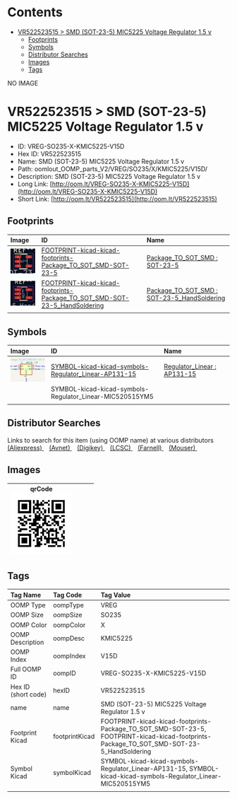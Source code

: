 



Contents
========

* [VR522523515 > SMD (SOT-23-5) MIC5225 Voltage Regulator 1.5 v](#vr522523515--smd-sot-23-5-mic5225-voltage-regulator-15-v)
	* [Footprints](#footprints)
	* [Symbols](#symbols)
	* [Distributor Searches](#distributor-searches)
	* [Images](#images)
	* [Tags](#tags)
  
NO IMAGE  
# VR522523515 > SMD (SOT-23-5) MIC5225 Voltage Regulator 1.5 v

- ID: VREG-SO235-X-KMIC5225-V15D
- Hex ID: VR522523515
- Name: SMD (SOT-23-5) MIC5225 Voltage Regulator 1.5 v
- Path: oomlout_OOMP_parts_V2/VREG/SO235/X/KMIC5225/V15D/
- Description: SMD (SOT-23-5) MIC5225 Voltage Regulator 1.5 v
- Long Link: [http://oom.lt/VREG-SO235-X-KMIC5225-V15D](http://oom.lt/VREG-SO235-X-KMIC5225-V15D)
- Short Link: [http://oom.lt/VR522523515](http://oom.lt/VR522523515)

## Footprints
  

|Image|ID|Name|
| :--- | :--- | :--- |
|[![](https://raw.githubusercontent.com/oomlout/oomlout_OOMP_eda_V2/main/FOOTPRINT/kicad/kicad-footprints/Package_TO_SOT_SMD/SOT-23-5/image_140.png)](https://github.com/oomlout/oomlout_OOMP_eda_V2/tree/main/FOOTPRINT/kicad/kicad-footprints/Package_TO_SOT_SMD/SOT-23-5/)|[FOOTPRINT-kicad-kicad-footprints-Package_TO_SOT_SMD-SOT-23-5](https://github.com/oomlout/oomlout_OOMP_eda_V2/tree/main/FOOTPRINT/kicad/kicad-footprints/Package_TO_SOT_SMD/SOT-23-5/)|[Package_TO_SOT_SMD : SOT-23-5](https://github.com/oomlout/oomlout_OOMP_eda_V2/tree/main/FOOTPRINT/kicad/kicad-footprints/Package_TO_SOT_SMD/SOT-23-5/)|
|[![](https://raw.githubusercontent.com/oomlout/oomlout_OOMP_eda_V2/main/FOOTPRINT/kicad/kicad-footprints/Package_TO_SOT_SMD/SOT-23-5_HandSoldering/image_140.png)](https://github.com/oomlout/oomlout_OOMP_eda_V2/tree/main/FOOTPRINT/kicad/kicad-footprints/Package_TO_SOT_SMD/SOT-23-5_HandSoldering/)|[FOOTPRINT-kicad-kicad-footprints-Package_TO_SOT_SMD-SOT-23-5_HandSoldering](https://github.com/oomlout/oomlout_OOMP_eda_V2/tree/main/FOOTPRINT/kicad/kicad-footprints/Package_TO_SOT_SMD/SOT-23-5_HandSoldering/)|[Package_TO_SOT_SMD : SOT-23-5_HandSoldering](https://github.com/oomlout/oomlout_OOMP_eda_V2/tree/main/FOOTPRINT/kicad/kicad-footprints/Package_TO_SOT_SMD/SOT-23-5_HandSoldering/)|
||||

## Symbols
  

|Image|ID|Name|
| :--- | :--- | :--- |
|[![](https://raw.githubusercontent.com/oomlout/oomlout_OOMP_eda_V2/main/SYMBOL/kicad/kicad-symbols/Regulator_Linear/AP131-15/image_140.png)](https://github.com/oomlout/oomlout_OOMP_eda_V2/tree/main/SYMBOL/kicad/kicad-symbols/Regulator_Linear/AP131-15/)|[SYMBOL-kicad-kicad-symbols-Regulator_Linear-AP131-15](https://github.com/oomlout/oomlout_OOMP_eda_V2/tree/main/SYMBOL/kicad/kicad-symbols/Regulator_Linear/AP131-15/)|[Regulator_Linear : AP131-15](https://github.com/oomlout/oomlout_OOMP_eda_V2/tree/main/SYMBOL/kicad/kicad-symbols/Regulator_Linear/AP131-15/)|
|![]()|SYMBOL-kicad-kicad-symbols-Regulator_Linear-MIC520515YM5||
||||

## Distributor Searches
  
Links to search for this item (using OOMP name) at various distributors  
[(Aliexpress) ](https://www.aliexpress.com/wholesale?SearchText=1117SMD+SOT-23-5+MIC5225+Voltage+Regulator+1.5+v)&nbsp;&nbsp;&nbsp;[(Avnet) ](https://www.avnet.com/shop/us/search/SMD+SOT-23-5+MIC5225+Voltage+Regulator+1.5+v)&nbsp;&nbsp;&nbsp;[(Digikey) ](https://www.digikey.co.uk/en/products/result?s=SMD+SOT-23-5+MIC5225+Voltage+Regulator+1.5+v)&nbsp;&nbsp;&nbsp;[(LCSC) ](https://www.lcsc.com/search?q=SMD+SOT-23-5+MIC5225+Voltage+Regulator+1.5+v)&nbsp;&nbsp;&nbsp;[(Farnell) ](https://uk.farnell.com/search?st=SMD+SOT-23-5+MIC5225+Voltage+Regulator+1.5+v)&nbsp;&nbsp;&nbsp;[(Mouser) ](https://www.mouser.com/c/?q=SMD+SOT-23-5+MIC5225+Voltage+Regulator+1.5+v)&nbsp;&nbsp;&nbsp;
## Images
  

|qrCode<br>[![](https://raw.githubusercontent.com/oomlout/oomlout_OOMP_parts_V2/main/VREG/SO235/X/KMIC5225/V15D/qrCode_140.png)](https://github.com/oomlout/oomlout_OOMP_parts_V2/tree/main/VREG/SO235/X/KMIC5225/V15D/qrCode.png)||||
| :---: | :---: | :---: | :---: |

## Tags
  

|Tag Name|Tag Code|Tag Value|
| :--- | :--- | :--- |
|OOMP Type|oompType|VREG|
|OOMP Size|oompSize|SO235|
|OOMP Color|oompColor|X|
|OOMP Description|oompDesc|KMIC5225|
|OOMP Index|oompIndex|V15D|
|Full OOMP ID|oompID|VREG-SO235-X-KMIC5225-V15D|
|Hex ID (short code)|hexID|VR522523515|
|name|name|SMD (SOT-23-5) MIC5225 Voltage Regulator 1.5 v|
|Footprint Kicad|footprintKicad|FOOTPRINT-kicad-kicad-footprints-Package_TO_SOT_SMD-SOT-23-5, FOOTPRINT-kicad-kicad-footprints-Package_TO_SOT_SMD-SOT-23-5_HandSoldering|
|Symbol Kicad|symbolKicad|SYMBOL-kicad-kicad-symbols-Regulator_Linear-AP131-15, SYMBOL-kicad-kicad-symbols-Regulator_Linear-MIC520515YM5|
||||

